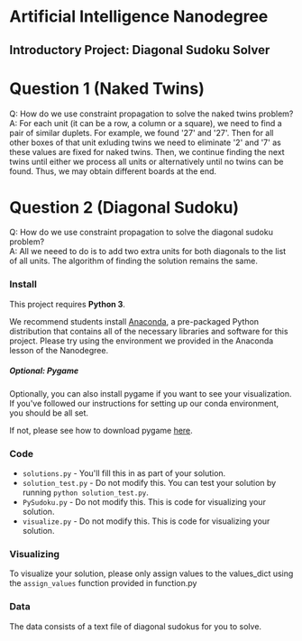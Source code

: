 # Artificial Intelligence Nanodegree
## Introductory Project: Diagonal Sudoku Solver

# Question 1 (Naked Twins)
Q: How do we use constraint propagation to solve the naked twins problem?  
A: For each unit (it can be a row, a column or a square), we need to find
a pair of similar duplets. For example, we found '27' and '27'. Then for all other
boxes of that unit exluding twins we need to eliminate '2' and '7' as these values are fixed for naked twins. Then, we continue finding the next twins until either we process all
units or alternatively until no twins can be found. Thus, we may obtain different boards
at the end.


# Question 2 (Diagonal Sudoku)
Q: How do we use constraint propagation to solve the diagonal sudoku problem?  
A: All we neeed to do is to add two extra units for both diagonals to the list of all units.
The algorithm of finding the solution remains the same.


### Install

This project requires **Python 3**.

We recommend students install [Anaconda](https://www.continuum.io/downloads), a pre-packaged Python distribution that contains all of the necessary libraries and software for this project. 
Please try using the environment we provided in the Anaconda lesson of the Nanodegree.

##### Optional: Pygame

Optionally, you can also install pygame if you want to see your visualization. If you've followed our instructions for setting up our conda environment, you should be all set.

If not, please see how to download pygame [here](http://www.pygame.org/download.shtml).

### Code

* `solutions.py` - You'll fill this in as part of your solution.
* `solution_test.py` - Do not modify this. You can test your solution by running `python solution_test.py`.
* `PySudoku.py` - Do not modify this. This is code for visualizing your solution.
* `visualize.py` - Do not modify this. This is code for visualizing your solution.

### Visualizing

To visualize your solution, please only assign values to the values_dict using the ```assign_values``` function provided in function.py

### Data

The data consists of a text file of diagonal sudokus for you to solve.